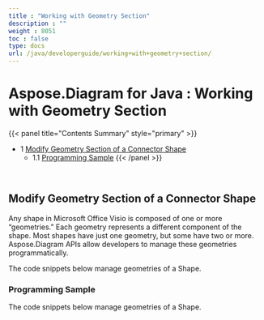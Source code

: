 ```yaml
---
title : "Working with Geometry Section" 
description : "" 
weight : 8051 
toc : false
type: docs
url: /java/developerguide/working+with+geometry+section/
---
```


# Aspose.Diagram for Java : Working with Geometry Section


{{< panel title="Contents Summary" style="primary" >}}
*   1 [Modify Geometry Section of a Connector Shape](#modify-geometry-section-of-a-connector-shape)
    *   1.1 [Programming Sample](#programming-sample)
{{< /panel >}}
 

 

## Modify Geometry Section of a Connector Shape

Any shape in Microsoft Office Visio is composed of one or more “geometries.” Each geometry represents a different component of the shape. Most shapes have just one geometry, but some have two or more. Aspose.Diagram APIs allow developers to manage these geometries programmatically.

The code snippets below manage geometries of a Shape.

### Programming Sample

The code snippets below manage geometries of a Shape.

